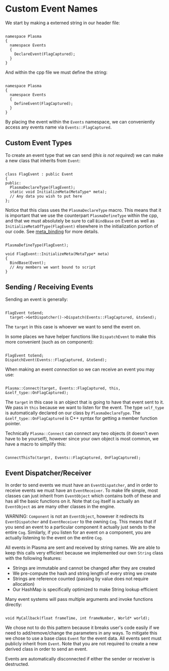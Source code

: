 # Custom Event Names

We start by making a externed string in our header file:
<pre><code class="language-csharp">
namespace Plasma
{
  namespace Events
  {
    DeclareEvent(FlagCaptured);
  }
}
</code></pre>
And within the cpp file we must define the string:

<pre><code class="language-csharp">
namespace Plasma
{
  namespace Events
  {
    DefineEvent(FlagCaptured);
  }
}
</code></pre>

By placing the event within the `Events` namespace, we can conveniently access any events name via `Events::FlagCaptured`.

Custom Event Types
------------------
To create an event type that we can send (*this is not required*) we can make a new class that inherits from `Event`:

<pre><code class="language-csharp">
class FlagEvent : public Event
{
public:
  PlasmaDeclareType(FlagEvent);
  static void InitializeMeta(MetaType* meta);
  // Any data you wish to put here
};
</code></pre>
Notice that this class uses the `PlasmaDeclareType` macro. This means that it is important that we use the counterpart `PlasmaDefineType` within the cpp, and that we must absolutely be sure to call `BindBase` on Event as well as `InitializeMetaOfType(FlagEvent)` elsewhere in the initialization portion of our code. See [meta_binding](https://plasmaengine.github.io/PlasmaDocs/Plasma1/C++plasma_source_documentation/meta_binding.md) for more details.

<pre><code class="language-csharp">
PlasmaDefineType(FlagEvent);

void FlagEvent::InitializeMeta(MetaType* meta)
{
  BindBase(Event);
  // Any members we want bound to script
}
</code></pre>

Sending / Receiving Events
--------------------------
Sending an event is generally:

<pre><code class="language-csharp">
FlagEvent toSend;
  target->GetDispatcher()->Dispatch(Events::FlagCaptured, &toSend);
</code></pre>

The `target` in this case is whoever we want to send the event on.

In some places we have helper functions like `DispatchEvent` to make this more convenient (such as on component):

<pre><code class="language-csharp">
FlagEvent toSend;
DispatchEvent(Events::FlagCaptured, &toSend);
</code></pre>
When making an event *connection* so we can receive an event you may use:

<pre><code class="language-csharp">
Plasma::Connect(target, Events::FlagCaptured, this, &self_type::OnFlagCaptured);
</code></pre>

The `target` in this case is an object that is going to have that event sent to it. We pass in `this` because we want to listen for the event. The type `self_type` is automatically declared on our class by `PlasmaDeclareType`. The `&self_type::OnFlagCaptured` is C++ syntax for getting a member function pointer.

Technically `Plasma::Connect` can connect any two objects (it doesn't even have to be yourself), however since your own object is most common, we have a macro to simplify this:

<pre><code class="language-csharp">
ConnectThisTo(target, Events::FlagCaptured, OnFlagCaptured);
</code></pre>

Event Dispatcher/Receiver
-------------------------
In order to send events we must have an `EventDispatcher`, and in order to receive events we must have an `EventReceiver`. To make life simple, most classes can just inherit from `EventObject` which contains both of these and has all the basic functions on it. Note that `Cog` itself is actually an `EventObject` as are many other classes in the engine.

WARNING: `Component` is not an `EventObject`, however it redirects its `EventDispatcher` and `EventReceiver` to the owning `Cog`. This means that if you send an event to a particular component it actually just sends to the entire `Cog`. Similarly, if you listen for an event on a component, you are actually listening to the event on the entire `Cog`.

All events in Plasma are sent and received by string names. We are able to keep this calls very efficient because we implemented our own `String` class with the following features:

- Strings are immutable and cannot be changed after they are created
- We pre-compute the hash and string length of every string we create
- Strings are reference counted (passing by value does not require allocation)
- Our HashMap is specifically optimized to make String lookup efficient

Many event systems will pass multiple arguments and invoke functions directly:

<pre><code class="language-csharp">
void MyCallback(float frameTime, int frameNumber, World* world);
</code></pre>

We chose not to do this pattern because it breaks user's code easily if we need to add/remove/change the parameters in any ways. To mitigate this we chose to use a base class `Event` for the event data. All events sent must publicly inherit from `Event`. Note that you are not required to create a new derived class in order to send an event.

Events are automatically disconnected if either the sender or receiver is destructed.
 

 